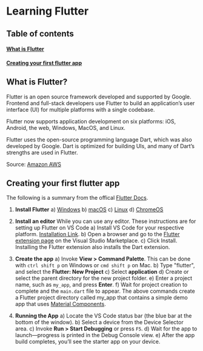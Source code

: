 # Learning Flutter

## Table of contents

#### [What is Flutter](#what-is-flutter)

#### [Creating your first flutter app](#creating-your-first-flutter-app)

## What is Flutter?

Flutter is an open source framework developed and supported by Google. Frontend and full-stack developers use Flutter to build an application’s user interface (UI) for multiple platforms with a single codebase.

Flutter now supports application development on six platforms: iOS, Android, the web, Windows, MacOS, and Linux.

Flutter uses the open-source programming language Dart, which was also developed by Google. Dart is optimized for building UIs, and many of Dart’s strengths are used in Flutter.

Source: [Amazon AWS](https://aws.amazon.com/what-is/flutter/)

## Creating your first flutter app

The following is a summary from the offical [Flutter Docs](https://docs.flutter.dev/get-started/).

1. **Install Flutter**
   a) [Windows](https://docs.flutter.dev/get-started/install/windows)
   b) [macOS](https://docs.flutter.dev/get-started/install/macos)
   c) [Linux](https://docs.flutter.dev/get-started/install/linux)
   d) [ChromeOS](https://docs.flutter.dev/get-started/install/chromeos)

2. **Install an editor**
   While you can use any editor. These instructions are for setting up Flutter on VS Code
   a) Install VS Code for your respective platform. [Installation Link](https://code.visualstudio.com/download).
   b) Open a browser and go to the [Flutter extension page](https://marketplace.visualstudio.com/items?itemName=Dart-Code.flutter) on the Visual Studio Marketplace.
   c) Click Install. Installing the Flutter extension also installs the Dart extension.

3. **Create the app**
   a) Invoke **View > Command Palette**. This can be done with `ctrl shift p` on Windows or `cmd shift p` on Mac.
   b) Type "flutter", and select the **Flutter: New Project**
   c) Select **application**
   d) Create or select the parent directory for the new project folder.
   e) Enter a project name, such as `my_app`, and press **Enter**.
   f) Wait for project creation to complete and the `main.dart` file to appear.
   The above commands create a Flutter project directory called my_app that contains a simple demo app that uses [Material Components](https://m3.material.io/components).
   
4. **Running the App**
   a) Locate the VS Code status bar (the blue bar at the bottom of the window).
   b) Select a device from the Device Selector area.
   c) Invoke **Run > Start Debugging** or press `F5`.
   d) Wait for the app to launch—progress is printed in the Debug Console view.
   e) After the app build completes, you’ll see the starter app on your device.
